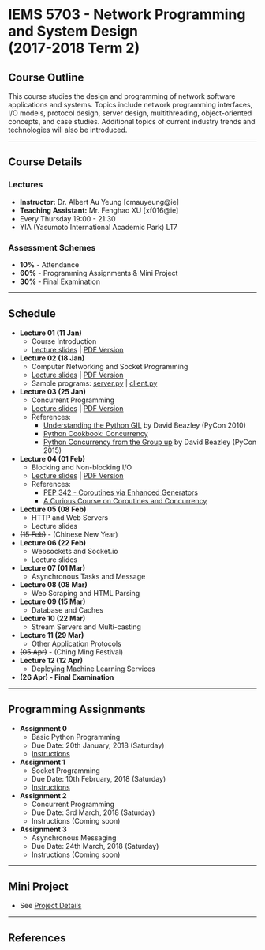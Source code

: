 # IEMS 5703 - Network Programming and System Design<br/>(2017-2018 Term 2)

## Course Outline

This course studies the design and programming of network
software applications and systems. Topics include network
programming interfaces, I/O models, protocol design,
server design, multithreading, object-oriented concepts,
and case studies. Additional topics of current industry
trends and technologies will also be introduced.

---

## Course Details

### Lectures

- **Instructor:** Dr. Albert Au Yeung [cmauyeung@ie]
- **Teaching Assistant:** Mr. Fenghao XU [xf016@ie]
- Every Thursday 19:00 - 21:30
- YIA (Yasumoto International Academic Park) LT7

### Assessment Schemes

- **10%** - Attendance
- **60%** - Programming Assignments & Mini Project
- **30%** - Final Examination

---

## Schedule

- **Lecture 01 (11 Jan)**
    - Course Introduction
    - [Lecture slides](/lectures/lecture-01.html) | [PDF Version](/lectures/pdfs/iems5703-lecture-01.pdf)
- **Lecture 02 (18 Jan)**
    - Computer Networking and Socket Programming
    - [Lecture slides](/lectures/lecture-02.html) | [PDF Version](/lectures/pdfs/iems5703-lecture-02.pdf)
    - Sample programs: [server.py](/lectures/files/server.py) | [client.py](/lectures/files/client.py)
- **Lecture 03 (25 Jan)**
    - Concurrent Programming
    - [Lecture slides](/lectures/lecture-03.html) | [PDF Version](/lectures/pdfs/iems5703-lecture-03.pdf)
    - References:
        - [Understanding the Python GIL](http://www.dabeaz.com/python/UnderstandingGIL.pdf) by David Beazley (PyCon 2010)
        - [Python Cookbook: Concurrency](https://www.oreilly.com/learning/python-cookbook-concurrency)
        - [Python Concurrency from the Group up](http://pyvideo.org/pycon-us-2015/python-concurrency-from-the-ground-up-live.html) by David Beazley (PyCon 2015)
- **Lecture 04 (01 Feb)**
    - Blocking and Non-blocking I/O
    - [Lecture slides](/lectures/lecture-04.html) | [PDF Version](/lectures/pdfs/iems5703-lecture-04.pdf)
    - References:
        - [PEP 342 - Coroutines via Enhanced Generators](https://www.python.org/dev/peps/pep-0342/)
        - [A Curious Course on Coroutines and Concurrency](http://www.dabeaz.com/coroutines/)
- **Lecture 05 (08 Feb)**
    - HTTP and Web Servers
    - Lecture slides
- <strike>(15 Feb)</strike> - (Chinese New Year)
- **Lecture 06 (22 Feb)**
    - Websockets and Socket.io
    - Lecture slides
- **Lecture 07 (01 Mar)**
    - Asynchronous Tasks and Message
- **Lecture 08 (08 Mar)**
    - Web Scraping and HTML Parsing
- **Lecture 09 (15 Mar)**
    - Database and Caches
- **Lecture 10 (22 Mar)**
    - Stream Servers and Multi-casting
- **Lecture 11 (29 Mar)**
    - Other Application Protocols
- <strike>(05 Apr)</strike> - (Ching Ming Festival)
- **Lecture 12 (12 Apr)**
    - Deploying Machine Learning Services
- **(26 Apr) - Final Examination**

---

## Programming Assignments

- **Assignment 0**
    - Basic Python Programming
    - Due Date: 20th January, 2018 (Saturday)
    - [Instructions](assignment-0)
- **Assignment 1**
    - Socket Programming
    - Due Date: 10th February, 2018 (Saturday)
    - [Instructions](assignment-1)
- **Assignment 2**
    - Concurrent Programming
    - Due Date: 3rd March, 2018 (Saturday)
    - Instructions (Coming soon)
- **Assignment 3**
    - Asynchronous Messaging
    - Due Date: 24th March, 2018 (Saturday)
    - Instructions (Coming soon)

---

## Mini Project

- See [Project Details](project)

---

## References
